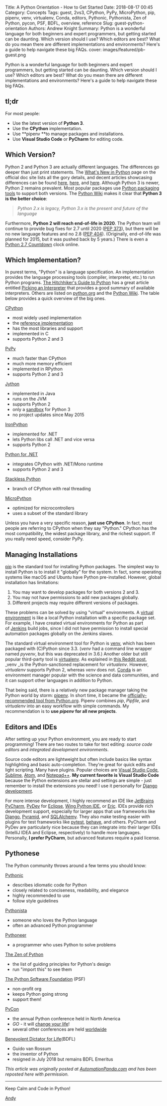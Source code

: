 Title: A Python Orientation - How to Get Started
Date: 2018-08-17 00:45
Category: Concepts
Tags: guest, 2vs3, CPython, PyPy, MicroPython, pip, pipenv, venv, virtualenv, Conda, editors, Pythonic, Pythonista, Zen of Python, pycon, PSF, BDFL, overview, reference
Slug: guest-python-orientation
Authors: Andrew Knight
Summary: Python is a wonderful language for both beginners and expert programmers, but getting started can be daunting. Which version should I use? Which editors are best? What do you mean there are different implementations and environments? Here's a guide to help navigate these big FAQs.
cover: images/featured/pb-guest.png

Python is a wonderful language for both beginners and expert programmers, but getting started can be daunting. Which version should I use? Which editors are best? What do you mean there are different implementations and environments? Here's a guide to help navigate these big FAQs.

tl;dr
-----

For most people:

*   Use the latest version of **Python 3**.
*   Use the **CPython** implementation.
*   Use **pipenv **to manage packages and installations.
*   Use **Visual Studio Code** or **PyCharm** for editing code.

Which Version?
--------------

Python 2 and Python 3 are actually different languages. The differences go deeper than just print statements. The [What's New in Python](https://docs.python.org/3/whatsnew/) page on the official doc site lists all the gory details, and decent articles showcasing differences can be found [here](http://sebastianraschka.com/Articles/2014_python_2_3_key_diff.html), [here](https://www.digitalocean.com/community/tutorials/python-2-vs-python-3-practical-considerations-2), and [here](https://blog.appdynamics.com/engineering/the-key-differences-between-python-2-and-python-3/). Although Python 3 is newer, Python 2 remains prevalent. Most popular packages use [Python packaging tools](https://packaging.python.org/distributing/#packaging-your-project) to support both versions. The [Python Wiki](https://wiki.python.org/moin/Python2orPython3) makes it clear that **Python 3 is the better choice**:

> _Python 2.x is legacy, Python 3.x is the present and future of the language_

Furthermore, **Python 2 will reach end-of-life in 2020**. The Python team will continue to provide bug fixes for 2.7 until 2020 ([PEP 373](https://www.python.org/dev/peps/pep-0373/)), but there will be no new language features and no 2.8 ([PEP 404](https://www.python.org/dev/peps/pep-0404/)). (Originally, end-of-life was planned for 2015, but it was pushed back by 5 years.) There is even a [Python 2.7 Countdown](https://pythonclock.org/) clock online.

Which Implementation?
---------------------

In purest terms, "Python" is a language specification. An implementation provides the language processing tools (compiler, interpreter, etc.) to run Python programs. [The Hitchhiker's Guide to Python](http://docs.python-guide.org/en/latest/) has a great article entitled [Picking an Interpreter](http://docs.python-guide.org/en/latest/starting/which-python/) that provides a good summary of available interpreters. Others are listed on [python.org](https://www.python.org/download/alternatives/) and the [Python Wiki](https://wiki.python.org/moin/PythonImplementations). The table below provides a quick overview of the big ones.


[CPython](https://en.wikipedia.org/wiki/CPython)

*   most widely used implementation
*   the [reference implementation](https://en.wikipedia.org/wiki/Reference_implementation)
*   has the most libraries and support
*   implemented in C
*   supports Python 2 and 3

[PyPy](http://pypy.org/)

*   much faster than CPython
*   much more memory efficient
*   implemented in RPython
*   supports Python 2 and 3

[Jython](http://www.jython.org/)

*   implemented in Java
*   runs on the JVM
*   supports Python 2
*   only a [sandbox](https://github.com/jython/jython3) for Python 3
*   no project updates since May 2015

[IronPython](http://ironpython.net/)

*   implemented for .NET
*   lets Python libs call .NET and vice versa
*   supports Python 2

[Python for .NET](http://pythonnet.github.io/)

*   integrates CPython with .NET/Mono runtime
*   supports Python 2 and 3

[Stackless Python](https://bitbucket.org/stackless-dev/stackless/wiki/Home)

*   branch of CPython with real threading

[MicroPython](http://micropython.org/)

*   optimized for microcontrollers
*   uses a subset of the standard library

Unless you have a very specific reason, **just use CPython**. In fact, most people are referring to CPython when they say "Python." CPython has the most compatibility, the widest package library, and the richest support. If you really need speed, consider PyPy.

Managing Installations
----------------------

[pip](https://pip.pypa.io/en/stable/) is the standard tool for installing Python packages. The simplest way to install Python is to install it "globally" for the system. In fact, some operating systems like macOS and Ubuntu have Python pre-installed. However, global installation has limitations:

1.  You may want to develop packages for both versions 2 and 3.
2.  You may not have permissions to add new packages globally.
3.  Different projects may require different versions of packages.

These problems can be solved by using "virtual" environments. A [virtual environment](https://www.python.org/dev/peps/pep-0405/) is like a local Python installation with a specific package set. For example, I have created virtual environments for Python as part of [Jenkins](https://jenkins.io/) build jobs, since I did not have permission to install special automation packages globally on the Jenkins slaves.

The standard virtual environment tool for Python is [venv](https://docs.python.org/3/library/venv.html), which has been packaged with (C)Python since 3.3. (_venv_ had a command line wrapper named _pyvenv_, but this was deprecated in 3.6.) Another older but still popular third-party tool is [virtualenv](https://virtualenv.pypa.io). As explained in [this Reddit post](https://www.reddit.com/r/learnpython/comments/4hsudz/pyvenv_vs_virtualenv/), _venv _is the Python-sanctioned replacement for _virtualenv_. However, _virtualenv_ supports Python 2, whereas _venv_ does not. [Conda](https://conda.io/docs/) is an environment manager popular with the science and data communities, and it can support other languages in addition to Python.

That being said, there is a relatively new package manager taking the Python world by storm: [pipenv](https://docs.pipenv.org/). In short time, it became the [officially-recommended tool from Python.org](https://packaging.python.org/tutorials/managing-dependencies/#managing-dependencies). Pipenv combines _pip_, _Pipfile_, and _virtualenv_ into an easy workflow with simple commands. My recommendation is to **use _pipenv_ for all new projects**.

Editors and IDEs
----------------

After setting up your Python environment, you are ready to start programming! There are two routes to take for text editing: _source code editors_ and _integrated development environments_.

Source code editors are lightweight but often include basics like syntax highlighting and basic auto-completion. They're great for quick edits and light scripting. Many have plugins. Popular choices are [Visual Studio Code](https://code.visualstudio.com/), [Sublime](https://www.sublimetext.com/), [Atom](https://atom.io/), and [Notepad++](https://notepad-plus-plus.org/). **My current favorite is Visual Studio Code** because the Python extensions are stellar and settings are simple - just remember to install the extensions you need! I use it personally for [Django development](http://automationpanda.com/2018/02/08/django-projects-in-visual-studio-code/).

For more intense development, I highly recommend an IDE like [JetBrains PyCharm](https://www.jetbrains.com/pycharm/), [PyDev](http://www.pydev.org/) for [Eclipse](https://eclipse.org/), [Wing Python IDE](https://wingware.com/), or [Eric](http://eric-ide.python-projects.org/). IDEs provide rich development support, especially for larger apps that use frameworks like [Django](https://www.djangoproject.com/), [Pyramid](https://trypyramid.com/), and [SQLAlchemy](https://www.sqlalchemy.org/). They also make testing easier with plugins for test frameworks like [pytest](http://doc.pytest.org/en/latest/), [behave](http://pythonhosted.org/behave/), and others. PyCharm and PyDev are particularly nice because they can integrate into their larger IDEs (IntelliJ IDEA and Eclipse, respectively) to handle more languages. Personally, **I prefer PyCharm**, but advanced features require a paid license.

Pythonese
---------

The Python community throws around a few terms you should know:

[Pythonic](https://docs.python-guide.org/writing/style/)

*   describes idiomatic code for Python
*   closely related to conciseness, readability, and elegance
*   highly recommended to use
*   follow style guidelines

[Pythonista](http://binhminhcs.blogspot.com/2011/12/python-pythonic-pythoneer-pythonist.html)

*   someone who loves the Python language
*   often an advanced Python programmer

[Pythoneer](http://binhminhcs.blogspot.com/2011/12/python-pythonic-pythoneer-pythonist.html)

*   a programmer who uses Python to solve problems

[The Zen of Python](https://www.python.org/dev/peps/pep-0020/)

*   the list of guiding principles for Python's design
*   run "import this" to see them

[The Python Software Foundation](https://www.python.org/psf/) (PSF)

*   non-profit org
*   keeps Python going strong
*   support them!

[PyCon](https://us.pycon.org/)

*   the annual Python conference held in North America
*   _GO_ \- it will [change your life](http://automationpanda.com/2018/05/20/pycon-2018-reflections/)!
*   several other conferences are held [worldwide](https://www.python.org/community/workshops/)

[Benevolent Dictator for Life](https://en.wikipedia.org/wiki/Guido_van_Rossum)(BDFL)

*   Guido van Rossum
*   the inventor of Python
*   resigned in July 2018 but remains BDFL Emeritus

_This article was originally posted at [AutomationPanda.com](https://automationpanda.com/2017/02/07/which-version-of-python-should-i-use/) and has been reposted here with permission._

---
Keep Calm and Code in Python!

[Andy](pages/guests.html#andrewknight)
